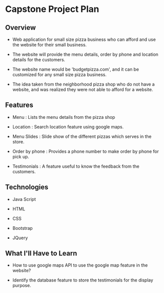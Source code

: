 # Capstone Project Plan

## Overview
* Web application for small size pizza business who can afford and use the website for their small business.

* The website will provide the menu details, order by phone and location details for the customers.

* The website name would be 'budgetpizza.com', and it can be customized for any small size pizza business.

* The idea taken from the neighborhood pizza shop who do not have a website, and was realized they were  not able to afford for a website.

## Features

* Menu : Lists the menu details from the pizza shop

* Location : Search location feature using google maps.

* Menu Slides : Slide show of the different pizzas which serves in the store.

* Order by phone : Provides a phone number to make order by phone for pick up.

* Testimonials : A feature useful to know the feedback from the customers.

## Technologies

* Java Script

* HTML

* CSS

* Bootstrap

* JQuery

## What I'll Have to Learn

* How to use google maps API to use the google map feature in the website?

* Identify the database feature to store the testimonials for the display purpose.
